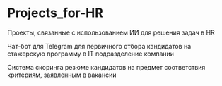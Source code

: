 # Projects_for-HR
Проекты, связанные с использованием ИИ для решения задач в HR

Чат-бот для Telegram для первичного отбора кандидатов на стажерскую программу в IT подразделение компании

Система скоринга резюме кандидатов на предмет соответствия критериям, заявленным в вакансии
